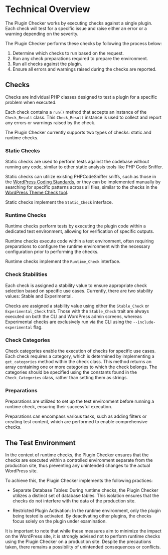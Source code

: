 # Technical Overview

The Plugin Checker works by executing checks against a single plugin. Each check will test for a specific issue and raise either an error or a warning depending on the severity.

The Plugin Checker performs these checks by following the process below:

1. Determine which checks to run based on the request.
2. Run any check preparations required to prepare the environment.
3. Run all checks against the plugin.
4. Ensure all errors and warnings raised during the checks are reported.


## Checks
Checks are individual PHP classes designed to test a plugin for a specific problem when executed.

Each check contains a `run()` method that accepts an instance of the `Check_Result` class. This `Check_Result` instance is used to collect and report any errors or warnings raised by the check.

The Plugin Checker currently supports two types of checks: static and runtime checks.

### Static Checks

Static checks are used to perform tests against the codebase without running any code, similar to other static analysis tools like PHP Code Sniffer.

Static checks can utilize existing PHPCodeSniffer sniffs, such as those in the [WordPress Coding Standards](https://github.com/WordPress/WordPress-Coding-Standards), or they can be implemented manually by searching for specific patterns across all files, similar to the checks in the [WordPress Theme Check tool](https://github.com/WordPress/theme-check).

Static checks implement the `Static_Check` interface.

### Runtime Checks

Runtime checks perform tests by executing the plugin code within a dedicated test environment, allowing for verification of specific outputs.

Runtime checks execute code within a test environment, often requiring preparations to configure the runtime environment with the necessary configuration prior to performing the checks.

Runtime checks implement the `Runtime_Check` interface.

### Check Stabilities

Each check is assigned a stability value to ensure appropriate check selection based on specific use cases. Currently, there are two stability values: Stable and Experimental.

Checks are assigned a stability value using either the `Stable_Check` or `Experimental_Check` trait. Those with the `Stable_Check` trait are always executed on both the CLI and WordPress admin screens, whereas Experimental checks are exclusively run via the CLI using the `--include-experimental` flag.

### Check Categories

Check categories enable the execution of checks for specific use cases. Each check requires a category, which is determined by implementing a `get_categories` method within the check class. This method returns an array containing one or more categories to which the check belongs. The categories should be specified using the constants found in the `Check_Categories` class, rather than setting them as strings.

### Preparations

Preparations are utilized to set up the test environment before running a runtime check, ensuring their successful execution.

Preparations can encompass various tasks, such as adding filters or creating test content, which are performed to enable comprehensive checks.

## The Test Environment

In the context of runtime checks, the Plugin Checker ensures that the checks are executed within a controlled environment separate from the production site, thus preventing any unintended changes to the actual WordPress site.

To achieve this, the Plugin Checker implements the following practices:

* Separate Database Tables: During runtime checks, the Plugin Checker utilizes a distinct set of database tables. This isolation ensures that the checks do not interfere with the data of the production site.

* Restricted Plugin Activation: In the runtime environment, only the plugin being tested is activated. By deactivating other plugins, the checks focus solely on the plugin under examination.

It is important to note that while these measures aim to minimize the impact on the WordPress site, it is strongly advised not to perform runtime checks using the Plugin Checker on a production site. Despite the precautions taken, there remains a possibility of unintended consequences or conflicts.
